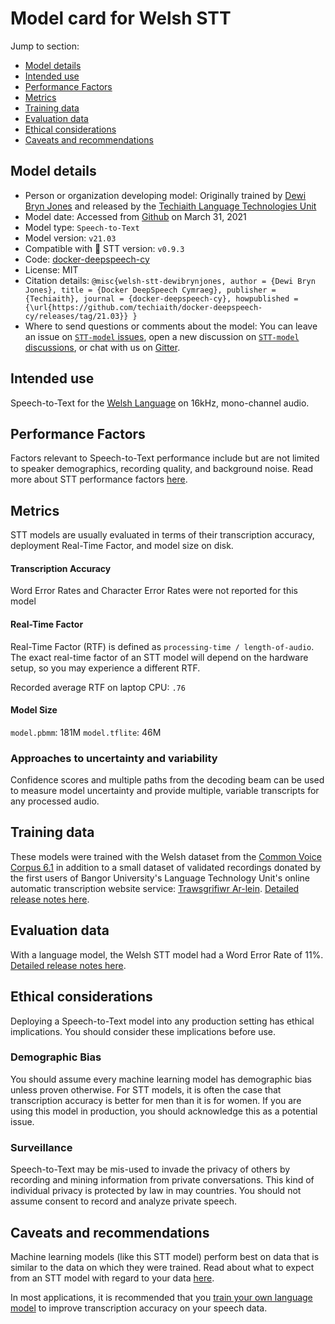 # Model card for Welsh STT

Jump to section:

- [Model details](#model-details)
- [Intended use](#intended-use)
- [Performance Factors](#performance-factors)
- [Metrics](#metrics)
- [Training data](#training-data)
- [Evaluation data](#evaluation-data)
- [Ethical considerations](#ethical-considerations)
- [Caveats and recommendations](#caveats-and-recommendations)

## Model details

- Person or organization developing model: Originally trained by [Dewi Bryn Jones](https://github.com/DewiBrynJones) and released by the [Techiaith Language Technologies Unit](https://github.com/techiaith)
- Model date: Accessed from [Github](https://github.com/techiaith/docker-deepspeech-cy/releases/tag/21.03) on March 31, 2021
- Model type: `Speech-to-Text`
- Model version: `v21.03`
- Compatible with 🐸 STT version: `v0.9.3`
- Code: [docker-deepspeech-cy](https://github.com/techiaith/docker-deepspeech-cy)
- License: MIT
- Citation details: `@misc{welsh-stt-dewibrynjones,
author = {Dewi Bryn Jones},
title = {Docker DeepSpeech Cymraeg},
publisher = {Techiaith},
journal = {docker-deepspeech-cy},
howpublished = {\url{https://github.com/techiaith/docker-deepspeech-cy/releases/tag/21.03}}
}`
- Where to send questions or comments about the model: You can leave an issue on [`STT-model` issues](https://github.com/coqui-ai/STT-models/issues), open a new discussion on [`STT-model` discussions](https://github.com/coqui-ai/STT-models/discussions), or chat with us on [Gitter](https://gitter.im/coqui-ai/).

## Intended use

Speech-to-Text for the [Welsh Language](https://en.wikipedia.org/wiki/Welsh_language) on 16kHz, mono-channel audio.

## Performance Factors

Factors relevant to Speech-to-Text performance include but are not limited to speaker demographics, recording quality, and background noise. Read more about STT performance factors [here](https://stt.readthedocs.io/en/latest/DEPLOYMENT.html#how-will-a-model-perform-on-my-data).

## Metrics

STT models are usually evaluated in terms of their transcription accuracy, deployment Real-Time Factor, and model size on disk.

#### Transcription Accuracy

Word Error Rates and Character Error Rates were not reported for this model

#### Real-Time Factor

Real-Time Factor (RTF) is defined as `processing-time / length-of-audio`. The exact real-time factor of an STT model will depend on the hardware setup, so you may experience a different RTF.

Recorded average RTF on laptop CPU: `.76`

#### Model Size

`model.pbmm`: 181M
`model.tflite`: 46M

### Approaches to uncertainty and variability

Confidence scores and multiple paths from the decoding beam can be used to measure model uncertainty and provide multiple, variable transcripts for any processed audio.

## Training data

These models were trained with the Welsh dataset from the [Common Voice Corpus 6.1](https://commonvoice.mozilla.org/datasets) in addition to a small dataset of validated recordings donated by the first users of Bangor University's Language Technology Unit's online automatic transcription website service: [Trawsgrifiwr Ar-lein](https://trawsgrifiwr.techiaith.cymru). [Detailed release notes here](https://github.com/techiaith/docker-deepspeech-cy/releases/tag/21.03).

## Evaluation data

With a language model, the Welsh STT model had a Word Error Rate of 11\%. [Detailed release notes here](https://github.com/techiaith/docker-deepspeech-cy/releases/tag/21.03).

## Ethical considerations

Deploying a Speech-to-Text model into any production setting has ethical implications. You should consider these implications before use.

### Demographic Bias

You should assume every machine learning model has demographic bias unless proven otherwise. For STT models, it is often the case that transcription accuracy is better for men than it is for women. If you are using this model in production, you should acknowledge this as a potential issue.

### Surveillance

Speech-to-Text may be mis-used to invade the privacy of others by recording and mining information from private conversations. This kind of individual privacy is protected by law in may countries. You should not assume consent to record and analyze private speech.

## Caveats and recommendations

Machine learning models (like this STT model) perform best on data that is similar to the data on which they were trained. Read about what to expect from an STT model with regard to your data [here](https://stt.readthedocs.io/en/latest/DEPLOYMENT.html#how-will-a-model-perform-on-my-data). 

In most applications, it is recommended that you [train your own language model](https://stt.readthedocs.io/en/latest/LANGUAGE_MODEL.html) to improve transcription accuracy on your speech data.
